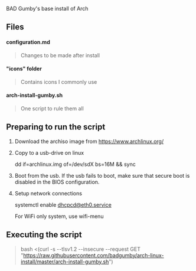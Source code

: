 BAD Gumby's base install of Arch


## Files
#### configuration.md
> Changes to be made after install

#### "icons" folder
> Contains icons I commonly use

#### arch-install-gumby.sh
> One script to rule them all

## Preparing to run the script
1. Download the archiso image from https://www.archlinux.org/
2. Copy to a usb-drive on linux

   dd if=archlinux.img of=/dev/sdX bs=16M && sync
   
3. Boot from the usb. If the usb fails to boot, make sure that secure boot is disabled in the BIOS configuration.
4. Setup network connections

   systemctl enable dhcpcd@eth0.service

   For WiFi only system, use wifi-menu

## Executing the script
> bash <(curl -s --tlsv1.2 --insecure --request GET "https://raw.githubusercontent.com/badgumby/arch-linux-install/master/arch-install-gumby.sh")
